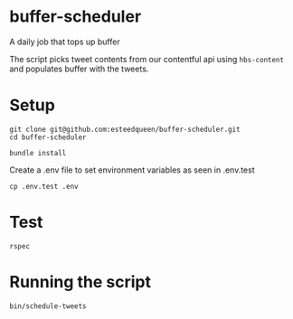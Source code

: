 # buffer-scheduler
A daily job that tops up buffer

The script picks tweet contents from our contentful api using `hbs-content` and populates buffer with the tweets.

# Setup

```
git clone git@github.com:esteedqueen/buffer-scheduler.git
cd buffer-scheduler

bundle install
```

Create a .env file to set environment variables as seen in .env.test

```
cp .env.test .env
```

# Test

```
rspec
```

# Running the script

```
bin/schedule-tweets
```